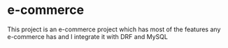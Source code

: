 # e-commerce
This project is an e-commerce project which has most of the features any e-commerce has and I integrate it with DRF and MySQL
